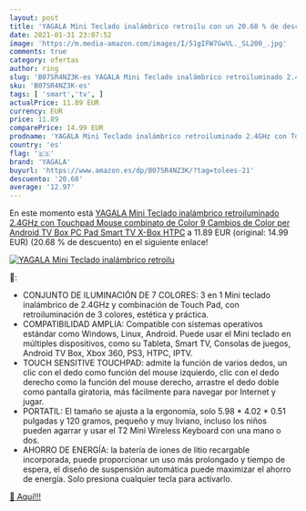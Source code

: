 ```yaml
---
layout: post
title: 'YAGALA Mini Teclado inalámbrico retroilu con un 20.68 % de descuento'
date: 2021-01-31 23:07:52
image: 'https://m.media-amazon.com/images/I/51gIFW7GwVL._SL200_.jpg'
comments: true
category: ofertas
author: ring
slug: 'B07SR4NZ3K-es YAGALA Mini Teclado inalámbrico retroiluminado 2.4GHz con...'
sku: 'B07SR4NZ3K-es'
tags: [ 'smart','tv', ]
actualPrice: 11.89 EUR
currency: EUR
price: 11.89
comparePrice: 14.99 EUR
prodname: 'YAGALA Mini Teclado inalámbrico retroiluminado 2.4GHz con Touchpad Mouse combinato de Color 9 Cambios de Color per Android TV Box  PC  Pad  Smart TV  X-Box  HTPC'
country: 'es'
flag: '🇪🇸'
brand: 'YAGALA'
buyurl: 'https://www.amazon.es/dp/B07SR4NZ3K/?tag=tolees-21'
descuento: '20.68'
average: '12.97'
---
```


En este momento está [YAGALA Mini Teclado inalámbrico retroiluminado 2.4GHz con Touchpad Mouse combinato de Color 9 Cambios de Color per Android TV Box  PC  Pad  Smart TV  X-Box  HTPC](https://www.amazon.es/dp/B07SR4NZ3K/?tag=tolees-21) a 11.89 EUR (original: 14.99 EUR) (20.68 %  de descuento) en el siguiente enlace!

[![YAGALA Mini Teclado inalámbrico retroilu](https://m.media-amazon.com/images/I/51gIFW7GwVL._SL200_.jpg)](https://www.amazon.es/dp/B07SR4NZ3K/?tag=tolees-21)

🔎:

- CONJUNTO DE ILUMINACIÓN DE 7 COLORES: 3 en 1 Mini teclado inalámbrico de 2.4GHz y combinación de Touch Pad, con retroiluminación de 3 colores, estética y práctica.
- COMPATIBILIDAD AMPLIA: Compatible con sistemas operativos estándar como Windows, Linux, Android. Puede usar el Mini teclado en múltiples dispositivos, como su Tableta, Smart TV, Consolas de juegos, Android TV Box, Xbox 360, PS3, HTPC, IPTV.
- TOUCH SENSITIVE TOUCHPAD: admite la función de varios dedos, un clic con el dedo como función del mouse izquierdo, clic con el dedo derecho como la función del mouse derecho, arrastre el dedo doble como pantalla giratoria, más fácilmente para navegar por Internet y jugar.
- PORTATIL: El tamaño se ajusta a la ergonomía, solo 5.98 * 4.02 * 0.51 pulgadas y 120 gramos, pequeño y muy liviano, incluso los niños pueden agarrar y usar el T2 Mini Wireless Keyboard con una mano o dos.
- AHORRO DE ENERGÍA: la batería de iones de litio recargable incorporada, puede proporcionar un uso más prolongado y tiempo de espera, el diseño de suspensión automática puede maximizar el ahorro de energía. Solo presiona cualquier tecla para activarlo.

[🛒 Aquí!!!](https://www.amazon.es/dp/B07SR4NZ3K/?tag=tolees-21)
